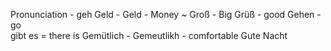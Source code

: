 Pronunciation - geh
Geld - Geld - Money ~
Groß - Big
Grüß - good
Gehen - go  
gibt es = there is
Gemütlich - Gemeutlikh - comfortable
Gute Nacht 